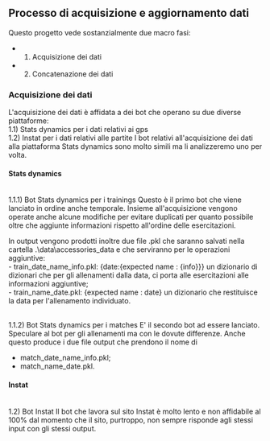 ## Processo di acquisizione e aggiornamento dati
Questo progetto vede sostanzialmente due macro fasi:
* 1) Acquisizione dei dati
* 2) Concatenazione dei dati

### Acquisizione dei dati
L'acquisizione dei dati è affidata a dei bot che operano su due diverse piattaforme:
<br />1.1) Stats dynamics per i dati relativi ai gps
<br />1.2) Instat per i dati relativi alle partite
I bot relativi all'acquisizione dei dati alla piattaforma Stats dynamics sono molto simili
ma li analizzeremo uno per volta.

#### Stats dynamics
<br />1.1.1) Bot Stats dynamics per i trainings
Questo è il primo bot che viene lanciato in ordine anche temporale.
Insieme all'acquisizione vengono operate anche alcune modifiche per evitare duplicati per
quanto possibile oltre che aggiunte informazioni rispetto all'ordine delle esercitazioni.

In output vengono prodotti inoltre due file .pkl che saranno salvati nella cartella 
.\data\accessories_data e che serviranno per le operazioni aggiuntive:
<br />- train_date_name_info.pkl:
    {date:{expected name : {info}}}
    un dizionario di dizionari che per gli allenamenti dalla data, ci porta alle esercitazioni
    alle informazioni aggiuntive;
<br />- train_name_date.pkl:
    {expected name : date}
    un dizionario che restituisce la data per l'allenamento individuato.

<br />1.1.2) Bot Stats dynamics per i matches
E' il secondo bot ad essere lanciato.
Speculare al bot per gli allenamenti ma con le dovute differenze.
Anche questo produce i due file output che prendono il nome di 
- match_date_name_info.pkl;
- match_name_date.pkl.

#### Instat
<br />1.2) Bot Instat 
Il bot che lavora sul sito Instat è molto lento e non affidabile al 100% dal momento che il sito,
purtroppo, non sempre risponde agli stessi input con gli stessi output.
